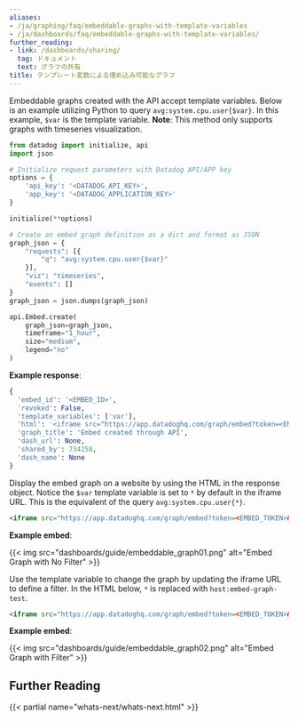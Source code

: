 ```yaml
---
aliases:
- /ja/graphing/faq/embeddable-graphs-with-template-variables
- /ja/dashboards/faq/embeddable-graphs-with-template-variables/
further_reading:
- link: /dashboards/sharing/
  tag: ドキュメント
  text: グラフの共有
title: テンプレート変数による埋め込み可能なグラフ
---
```


Embeddable graphs created with the API accept template variables. Below is an example utilizing Python to query `avg:system.cpu.user{$var}`. In this example, `$var` is the template variable. **Note**: This method only supports graphs with timeseries visualization. 

```python
from datadog import initialize, api
import json

# Initialize request parameters with Datadog API/APP key
options = {
    'api_key': '<DATADOG_API_KEY>',
    'app_key': '<DATADOG_APPLICATION_KEY>'
}

initialize(**options)

# Create an embed graph definition as a dict and format as JSON
graph_json = {
    "requests": [{
        "q": "avg:system.cpu.user{$var}"
    }],
    "viz": "timeseries",
    "events": []
}
graph_json = json.dumps(graph_json)

api.Embed.create(
    graph_json=graph_json,
    timeframe="1_hour",
    size="medium",
    legend="no"
)
```

**Example response**:

```python
{
  'embed_id': '<EMBED_ID>',
  'revoked': False,
  'template_variables': ['var'],
  'html': '<iframe src="https://app.datadoghq.com/graph/embed?token=<EMBED_TOKEN>&height=300&width=600&legend=false&var=*" width="600" height="300" frameBorder="0"></iframe>',
  'graph_title': 'Embed created through API',
  'dash_url': None,
  'shared_by': 734258,
  'dash_name': None
}
```

Display the embed graph on a website by using the HTML in the response object. Notice the `$var` template variable is set to `*` by default in the iframe URL. This is the equivalent of the query `avg:system.cpu.user{*}`.

```html
<iframe src="https://app.datadoghq.com/graph/embed?token=<EMBED_TOKEN>&height=300&width=600&legend=false&var=*" width="600" height="300" frameBorder="0"></iframe>
```

**Example embed**:

{{< img src="dashboards/guide/embeddable_graph01.png" alt="Embed Graph with No Filter" >}}

Use the template variable to change the graph by updating the iframe URL to define a filter. In the HTML below, `*` is replaced with `host:embed-graph-test`.

```html
<iframe src="https://app.datadoghq.com/graph/embed?token=<EMBED_TOKEN>&height=300&width=600&legend=false&var=host:embed-graph-test" width="600" height="300" frameBorder="0"></iframe>
```

**Example embed**:

{{< img src="dashboards/guide/embeddable_graph02.png" alt="Embed Graph with Filter" >}}

## Further Reading

{{< partial name="whats-next/whats-next.html" >}}